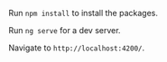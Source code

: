 Run `npm install` to install the packages.

Run `ng serve` for a dev server.

Navigate to `http://localhost:4200/`. 
